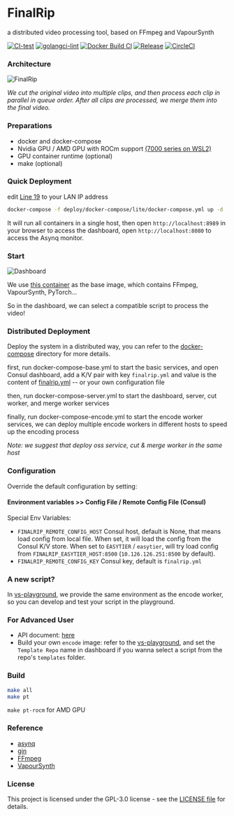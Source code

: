 # FinalRip

a distributed video processing tool, based on FFmpeg and VapourSynth

[![CI-test](https://github.com/TensoRaws/FinalRip/actions/workflows/CI-test.yml/badge.svg)](https://github.com/TensoRaws/FinalRip/actions/workflows/CI-test.yml)
[![golangci-lint](https://github.com/TensoRaws/FinalRip/actions/workflows/golangci-lint.yml/badge.svg)](https://github.com/TensoRaws/FinalRip/actions/workflows/golangci-lint.yml)
[![Docker Build CI](https://github.com/TensoRaws/FinalRip/actions/workflows/CI-docker.yml/badge.svg)](https://github.com/TensoRaws/FinalRip/actions/workflows/CI-docker.yml)
[![Release](https://github.com/TensoRaws/FinalRip/actions/workflows/Release.yml/badge.svg)](https://github.com/TensoRaws/FinalRip/actions/workflows/Release.yml)
[![CircleCI](https://dl.circleci.com/status-badge/img/circleci/RJWBNXdmdaDACvcacXFQ3e/Ge3dVaX4GmktGiL9Jb1ADB/tree/main.svg?style=svg)](https://dl.circleci.com/status-badge/redirect/circleci/RJWBNXdmdaDACvcacXFQ3e/Ge3dVaX4GmktGiL9Jb1ADB/tree/main)

### Architecture

![FinalRip](https://raw.githubusercontent.com/TensoRaws/.github/refs/heads/main/finalrip.png)

_We cut the original video into multiple clips, and then process each clip in parallel in queue order. After all clips are processed, we merge them into the final video._

### Preparations

- docker and docker-compose
- Nvidia GPU / AMD GPU with ROCm support [(7000 series on WSL2)](https://github.com/TensoRaws/vs-playground/blob/main/docker-compose-rocm.yml)
- GPU container runtime (optional)
- make (optional)

### Quick Deployment

edit [Line 19](https://github.com/TensoRaws/FinalRip/blob/main/deploy/docker-compose/lite/docker-compose.yml#L19) to your LAN IP address

```bash
docker-compose -f deploy/docker-compose/lite/docker-compose.yml up -d
```

It will run all containers in a single host, then open `http://localhost:8989` in your browser to access the dashboard, open `http://localhost:8080` to access the Asynq monitor.

### Start

![Dashboard](https://raw.githubusercontent.com/TensoRaws/.github/refs/heads/main/finalrip.gif)

We use [this container](https://github.com/TensoRaws/vs-playground) as the base image, which contains FFmpeg, VapourSynth, PyTorch...

So in the dashboard, we can select a compatible script to process the video!

### Distributed Deployment

Deploy the system in a distributed way, you can refer to the [docker-compose](./deploy/docker-compose) directory for more details.

first, run docker-compose-base.yml to start the basic services, and open Consul dashboard, add a K/V pair with key `finalrip.yml` and value is the content of [finalrip.yml](./conf/finalrip.yml) -- or your own configuration file

then, run docker-compose-server.yml to start the dashboard, server, cut worker, and merge worker services

finally, run docker-compose-encode.yml to start the encode worker services, we can deploy multiple encode workers in different hosts to speed up the encoding process

_Note: we suggest that deploy oss service, cut & merge worker in the same host_

### Configuration

Override the default configuration by setting:

#### Environment variables >> Config File / Remote Config File (Consul)

Special Env Variables:

- `FINALRIP_REMOTE_CONFIG_HOST` Consul host, default is None, that means load config from local file. When set, it will load the config from the Consul K/V store. When set to `EASYTIER` / `easytier`, will try load config from `FINALRIP_EASYTIER_HOST:8500` (`10.126.126.251:8500` by default).
- `FINALRIP_REMOTE_CONFIG_KEY` Consul key, default is `finalrip.yml`

### A new script?

In [vs-playground](https://github.com/TensoRaws/vs-playground), we provide the same environment as the encode worker, so you can develop and test your script in the playground.

### For Advanced User

- API document: [here](https://apifox.com/apidoc/shared-0b6425d8-0140-4822-9f59-f1d6d7784b03)
- Build your own `encode` image: refer to the [vs-playground](https://github.com/TensoRaws/vs-playground), and set the `Template Repo` name in dashboard if you wanna select a script from the repo's `templates` folder.

### Build

```bash
make all
make pt
```

`make pt-rocm` for AMD GPU

### Reference

- [asynq](https://github.com/hibiken/asynq)
- [gin](https://github.com/gin-gonic/gin)
- [FFmpeg](https://github.com/FFmpeg/FFmpeg)
- [VapourSynth](https://github.com/vapoursynth/vapoursynth)

### License

This project is licensed under the GPL-3.0 license - see the [LICENSE file](https://github.com/TensoRaws/FinalRip/blob/main/LICENSE) for details.
